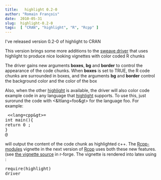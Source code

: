 ```yaml
---
title:   highlight 0.2-0
author: "Romain François"
date:  2010-05-31
slug:  highlight-0.2-0
tags:  [ "CRAN", "highlight", "R", "Rcpp" ]
---
```

<div class="post-content">
<p>I've released version 0.2-0 of highlight to CRAN</p>

<p>This version brings some more additions to the <a href="http://finzi.psych.upenn.edu/R/library/highlight/html/HighlightWeaveLatex.html">sweave driver</a> that uses highlight to produce nice looking vignettes with color coded R chunks</p>

<p>The driver gains new arguments <strong>boxes</strong>, <strong>bg</strong> and <strong>border</strong>
to control the appearance of the code chunks. When <strong>boxes</strong> is set to TRUE, the R code chunks are surrounded in boxes, and the arguments <strong>bg</strong> and <strong>border</strong> control the background color and the color of the box</p>

<p>Also, when the other <a href="http://www.andre-simon.de/">highlight</a> is available, the driver will also color code example code in any language that <a href="http://www.andre-simon.de/">highlight</a> supports. To use this, just surorund the code with &lt;&amp;ltlang=foo&amp;gt&gt; for the language foo. For example: </p>

<pre>
 &lt;&lt;lang=cpp&amp;gt&gt;=
int main(){
return 0 ;
}
@
</pre>

<p>will output the content of the code chunk as highlighted c++. The <a href="http://addictedtor.free.fr/misc/rcpp/Rcpp-modules.pdf">Rcpp-modules</a> vignette in the next version of <a href="http://dirk.eddelbuettel.com/code/rcpp.html">Rcpp</a> uses both these new features. (see <a href="https://r-forge.r-project.org/scm/viewvc.php/pkg/Rcpp/inst/doc/Rcpp-modules/Rcpp-modules.Rnw?view=markup&amp;revision=1376&amp;root=rcpp">the vignette source</a> in r-forge. The vignette is rendered into latex using : </p>

<pre>
require(highlight)
driver </pre>
</div>
